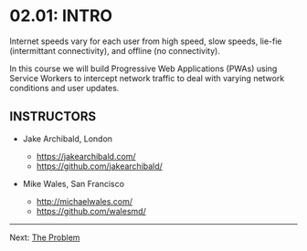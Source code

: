 # 02.01: INTRO
Internet speeds vary for each user from high speed, slow speeds, lie-fie (intermittant connectivity), and offline (no connectivity).

In this course we will build Progressive Web Applications (PWAs) using Service Workers to intercept network traffic to deal with varying network conditions and user updates.

## INSTRUCTORS
  - Jake Archibald, London
    - https://jakearchibald.com/
    - https://github.com/jakearchibald/
  
  - Mike Wales, San Francisco
    - http://michaelwales.com/
    - https://github.com/walesmd/

- - -

Next: [The Problem](./02-the-problem.md)